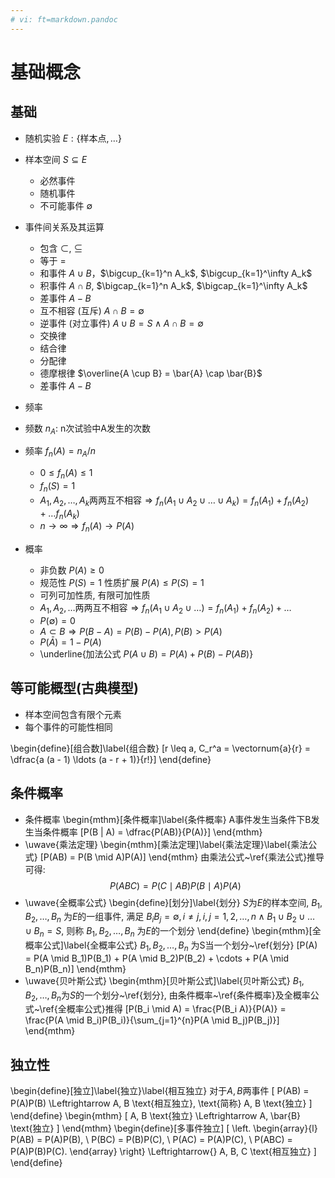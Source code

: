 ```yaml
---
# vi: ft=markdown.pandoc
---
```


# 基础概念

## 基础

* 随机实验 $E: \{\text{样本点}, \ldots\}$
* 样本空间 $S \subseteq E$
  * 必然事件
  * 随机事件
  * 不可能事件 $\emptyset$
* 事件间关系及其运算
  * 包含 $\subset$, $\subseteq$
  * 等于 $=$
  * 和事件 $A \cup B$，$\bigcup_{k=1}^n A_k$, $\bigcup_{k=1}^\infty A_k$
  * 积事件 $A \cap B$, $\bigcap_{k=1}^n A_k$, $\bigcap_{k=1}^\infty A_k$
  * 差事件 $A - B$
  * 互不相容 (互斥) $A \cap B = \emptyset$
  * 逆事件 (对立事件) $A \cup B = S \land A \cap B = \emptyset$
  * 交换律
  * 结合律
  * 分配律
  * 德摩根律 $\overline{A \cup B} = \bar{A} \cap \bar{B}$
  * 差事件 $A - B$
* 频率

* 频数 $n_A$: n次试验中A发生的次数
* 频率 $f_n(A) = n_A / n$
  * $0 \leq f_n(A) \leq 1$
  * $f_n(S) = 1$
  * $A_1, A_2, \ldots, A_k \text{两两互不相容} \Rightarrow f_n(A_1 \cup A_2 \cup \ldots \cup A_k) = f_n(A_1) + f_n(A_2) + \ldots f_n(A_k)$
  * $n \rightarrow \infty \Rightarrow f_n(A) \rightarrow P(A)$
* 概率
  * 非负数 $P(A) \geq 0$
  * 规范性 $P(S) = 1$ 性质扩展 $P(A) \leq P(S) = 1$
  * 可列可加性质, 有限可加性质
  * $A_1, A_2, \ldots \text{两两互不相容} \Rightarrow f_n(A_1 \cup A_2 \cup \ldots) = f_n(A_1) + f_n(A_2) + \ldots$
  * $P(\emptyset) = 0$
  * $A \subset B \Rightarrow P(B - A) = P(B) - P(A), P(B) > P(A)$
  * $P(\bar{A}) = 1 - P(A)$
  * \underline{加法公式 $P(A \cup B) = P(A) + P(B) - P(AB)$}

## 等可能概型(古典模型)

* 样本空间包含有限个元素
* 每个事件的可能性相同

\begin{define}[组合数]\label{组合数}
    \[r \leq a, C_r^a = \vectornum{a}{r} = \dfrac{a (a - 1) \ldots (a - r + 1)}{r!}\]
\end{define}

## 条件概率

* 条件概率
\begin{mthm}[条件概率]\label{条件概率}
    A事件发生当条件下B发生当条件概率
    \[P(B | A) = \dfrac{P(AB)}{P(A)}\]
\end{mthm}
* \uwave{乘法定理}
\begin{mthm}[乘法定理]\label{乘法定理}\label{乘法公式}
    \[P(AB) = P(B \mid A)P(A)\]
\end{mthm}
由乘法公式~\ref{乘法公式}推导可得: $$P(ABC) = P(C \mid AB)P(B \mid A)P(A)$$
* \uwave{全概率公式}
\begin{define}[划分]\label{划分}
    $S$为$E$的样本空间, $B_1, B_2, \ldots, B_n$ 为$E$的一组事件,
    满足 $B_i B_j = \emptyset, i \not= j, i, j = 1, 2, \ldots, n \land B_1 \cup B_2 \cup \ldots \cup B_n = S$,
    则称 $B_1, B_2, \ldots, B_n$ 为$E$的一个划分
\end{define}
\begin{mthm}[全概率公式]\label{全概率公式}
    $B_1, B_2, \ldots, B_n$ 为S当一个划分~\ref{划分}
    \[P(A) = P(A \mid B_1)P(B_1) + P(A \mid B_2)P(B_2) + \cdots + P(A \mid B_n)P(B_n)\]
\end{mthm}
* \uwave{贝叶斯公式}
\begin{mthm}[贝叶斯公式]\label{贝叶斯公式}
    $B_1, B_2, \ldots, B_n$为$S$的一个划分~\ref{划分},
    由条件概率~\ref{条件概率}及全概率公式~\ref{全概率公式}推得
    \[P(B_i \mid A) = \frac{P(B_i A)}{P(A)} = \frac{P(A \mid B_i)P(B_i)}{\sum_{j=1}^{n}P(A \mid B_j)P(B_j)}\]
\end{mthm}

## 独立性

\begin{define}[独立]\label{独立}\label{相互独立}
    对于$A, B$两事件
    \[ P(AB) = P(A)P(B) \Leftrightarrow A, B \text{相互独立}, \text{简称} A, B \text{独立} \]
\end{define}
\begin{mthm}
    \[ A, B \text{独立} \Leftrightarrow A, \bar{B} \text{独立} \]
\end{mthm}
\begin{define}[多事件独立]
    \[
        \left.
            \begin{array}{l}
                P(AB) = P(A)P(B), \\
                P(BC) = P(B)P(C), \\
                P(AC) = P(A)P(C), \\
                P(ABC) = P(A)P(B)P(C).
            \end{array}
        \right\}
        \Leftrightarrow{}
        A, B, C \text{相互独立}
    \]
\end{define}
